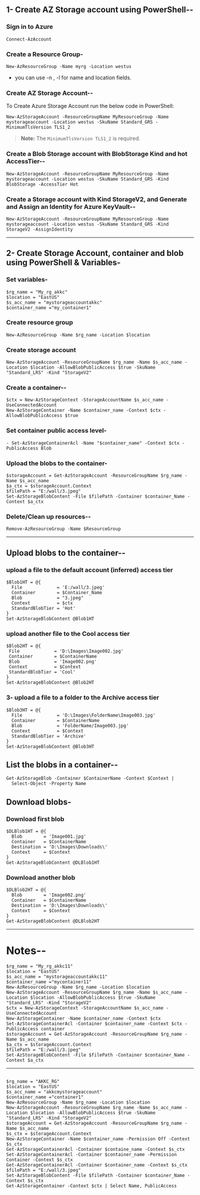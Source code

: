 ## 1- Create AZ Storage account using PowerShell--
### Sign in to Azure
``` 
Connect-AzAccount
```
### Create a Resource Group-
``` 
New-AzResourceGroup -Name myrg -Location westus
```
- you can use -n , -l for name and location fields.
### Create AZ Storage Account--
To Create Azure Storage Account run the below code in PowerShell:
``` 
New-AzStorageAccount -ResourceGroupName MyResourceGroup -Name mystorageaccount -Location westus -SkuName Standard_GRS -MinimumTlsVersion TLS1_2
```
> **Note:** The `MinimumTlsVersion TLS1_2` is required.

### Create a Blob Storage account with BlobStorage Kind and hot AccessTier--
``` 
New-AzStorageAccount -ResourceGroupName MyResourceGroup -Name mystorageaccount -Location westus -SkuName Standard_GRS -Kind BlobStorage -AccessTier Hot
```
### Create a Storage account with Kind StorageV2, and Generate and Assign an Identity for Azure KeyVault--
``` 
New-AzStorageAccount -ResourceGroupName MyResourceGroup -Name mystorageaccount -Location westus -SkuName Standard_GRS -Kind StorageV2 -AssignIdentity
```


---
## 2- Create Storage Account, container and blob using PowerShell & Variables-
### Set variables-
``` 
$rg_name = "My_rg_akkc"
$location = "EastUS"
$s_acc_name = "mystorageaccountakkc"
$container_name ="my_container1"
```
### Create resource group
``` 
New-AzResourceGroup -Name $rg_name -Location $location
```
### Create storage account
``` 
New-AzStorageAccount -ResourceGroupName $rg_name -Name $s_acc_name -Location $location -AllowBlobPublicAccess $true -SkuName "Standard_LRS" -Kind "StorageV2"
```
### Create a container--
``` 
$ctx = New-AzStorageContext -StorageAccountName $s_acc_name -UseConnectedAccount
New-AzStorageContainer -Name $container_name -Context $ctx -AllowBlobPublicAccess $true
```
### Set container public access level-
``` 
- Set-AzStorageContainerAcl -Name "$container_name" -Context $ctx -PublicAccess Blob
```
### Upload the blobs to the container-
``` 
$storageAccount = Get-AzStorageAccount -ResourceGroupName $rg_name -Name $s_acc_name
$a_ctx = $storageAccount.Context
$filePath = "E:/wall/3.jpeg"
Set-AzStorageBlobContent -File $filePath -Container $container_Name -Context $a_ctx
```
### Delete/Clean up resources--
``` 
Remove-AzResourceGroup -Name $ResourceGroup
```
---

## Upload blobs to the container--
### upload a file to the default account (inferred) access tier
``` 
$Blob1HT = @{
  File             = 'E:/wall/3.jpeg'
  Container        = $Container_Name
  Blob             = "3.jpeg"
  Context          = $ctx
  StandardBlobTier = 'Hot'
}
Set-AzStorageBlobContent @Blob1HT
  ```
 ### upload another file to the Cool access tier
 ``` 
 $Blob2HT = @{
  File             = 'D:\Images\Image002.jpg'
  Container        = $ContainerName
  Blob             = 'Image002.png'
  Context          = $Context
  StandardBlobTier = 'Cool'
 }
 Set-AzStorageBlobContent @Blob2HT
  ```

### 3- upload a file to a folder to the Archive access tier
``` 
$Blob3HT = @{
  File             = 'D:\Images\FolderName\Image003.jpg'
  Container        = $ContainerName
  Blob             = 'FolderName/Image003.jpg'
  Context          = $Context
  StandardBlobTier = 'Archive'
}
Set-AzStorageBlobContent @Blob3HT
```

## List the blobs in a container--
``` 
Get-AzStorageBlob -Container $ContainerName -Context $Context |
  Select-Object -Property Name
```
  
## Download blobs-
### Download first blob
``` 
$DLBlob1HT = @{
  Blob        = 'Image001.jpg'
  Container   = $ContainerName
  Destination = 'D:\Images\Downloads\'
  Context     = $Context
}
Get-AzStorageBlobContent @DLBlob1HT
```
### Download another blob
``` 
$DLBlob2HT = @{
  Blob        = 'Image002.png'
  Container   = $ContainerName
  Destination = 'D:\Images\Downloads\'
  Context     = $Context  
}
Get-AzStorageBlobContent @DLBlob2HT

```
---

# Notes--
``` 
$rg_name = "My_rg_akkc11"
$location = "EastUS"
$s_acc_name = "mystorageaccountakkc11"
$container_name ="mycontainer11"
New-AzResourceGroup -Name $rg_name -Location $location
New-AzStorageAccount -ResourceGroupName $rg_name -Name $s_acc_name -Location $location -AllowBlobPublicAccess $true -SkuName "Standard_LRS" -Kind "StorageV2"
$ctx = New-AzStorageContext -StorageAccountName $s_acc_name -UseConnectedAccount
New-AzStorageContainer -Name $container_name -Context $ctx
Set-AzStorageContainerAcl -Container $container_name -Context $ctx -PublicAccess container
$storageAccount = Get-AzStorageAccount -ResourceGroupName $rg_name -Name $s_acc_name
$a_ctx = $storageAccount.Context
$filePath = "E:/wall/3.jpeg"
Set-AzStorageBlobContent -File $filePath -Container $container_Name -Context $a_ctx

```
---

``` 

$rg_name = "AKKC_RG"
$location = "EastUS"
$s_acc_name = "akkcmystorageaccount"
$container_name ="container1"
New-AzResourceGroup -Name $rg_name -Location $location
New-AzStorageAccount -ResourceGroupName $rg_name -Name $s_acc_name -Location $location -AllowBlobPublicAccess $true -SkuName "Standard_LRS" -Kind "StorageV2"
$storageAccount = Get-AzStorageAccount -ResourceGroupName $rg_name -Name $s_acc_name
$s_ctx = $storageAccount.Context
New-AzStorageContainer -Name $container_name -Permission Off -Context $s_ctx
Get-AzStorageContainerAcl -Container $containe_name -Context $s_ctx
Set-AzStorageContainerAcl -Container $container_name -Permission Container -Context $s_ctx
Get-AzStorageContainerAcl -Container $container_name -Context $s_ctx
$filePath = "E:/wall/3.jpeg"
Set-AzStorageBlobContent -File $filePath -Container $container_Name -Context $s_ctx
Get-AzStorageContainer -Context $ctx | Select Name, PublicAccess
```
